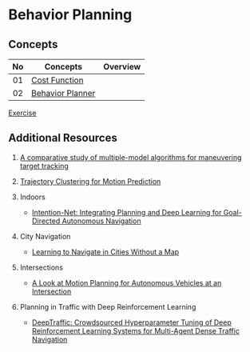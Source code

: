 # Behavior Planning

## Concepts
| No| Concepts | Overview |
| :---: | ----- | :---: |
|01|[Cost Function](cost-function/main.cpp)
|02|[Behavior Planner](behavior-planner/main.cpp)

[Exercise](excercise/ptg.py)


## Additional Resources
1. [A comparative study of multiple-model algorithms for maneuvering target
tracking](a-comparative-study-of-multiple-model-algorithms-for-maneuvering-target-tracking.pdf)
   
2. [Trajectory Clustering for Motion Prediction](trajectory-clustering.pdf)

3. Indoors
    - [Intention-Net: Integrating Planning and Deep Learning for Goal-Directed Autonomous Navigation](https://arxiv.org/abs/1710.05627)
    
4. City Navigation
    - [Learning to Navigate in Cities Without a Map](https://arxiv.org/abs/1804.00168)
    
5. Intersections
    - [A Look at Motion Planning for Autonomous Vehicles at an Intersection](https://arxiv.org/abs/1806.07834)
    
6. Planning in Traffic with Deep Reinforcement Learning
    - [DeepTraffic: Crowdsourced Hyperparameter Tuning of Deep Reinforcement Learning Systems for Multi-Agent Dense Traffic Navigation](https://arxiv.org/abs/1801.02805)